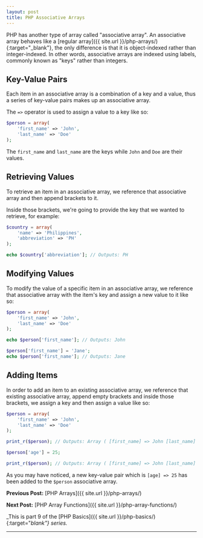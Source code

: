 ```yaml
---
layout: post
title: PHP Associative Arrays
---
```


PHP has another type of array called "associative array". An associative array behaves like a [regular array]({{ site.url }}/php-arrays/){:target="_blank"}, the only difference is that it is object-indexed rather than integer-indexed. In other words, associative arrays are indexed using labels, commonly known as "keys" rather than integers.

## Key-Value Pairs

Each item in an associative array is a combination of a key and a value, thus a series of key-value pairs makes up an associative array.

The `=>` operator is used to assign a value to a key like so:

```php
$person = array(
    'first_name' => 'John',
    'last_name' => 'Doe'
);
```

The `first_name` and `last_name` are the keys while `John` and `Doe` are their values.  

## Retrieving Values

To retrieve an item in an associative array, we reference that associative array and then append brackets to it.

Inside those brackets, we're going to provide the key that we wanted to retrieve, for example:

```php
$country = array(
    'name' => 'Philippines',
    'abbreviation' => 'PH'
);

echo $country['abbreviation']; // Outputs: PH
```

## Modifying Values

To modify the value of a specific item in an associative array, we reference that associative array with the item's key and assign a new value to it like so:

```php
$person = array(
    'first_name' => 'John',
    'last_name' => 'Doe'
);

echo $person['first_name']; // Outputs: John

$person['first_name'] = 'Jane';
echo $person['first_name']; // Outputs: Jane
```

## Adding Items

In order to add an item to an existing associative array, we reference that existing associative array, append empty brackets and inside those brackets, we assign a key and then assign a value like so:

```php
$person = array(
    'first_name' => 'John',
    'last_name' => 'Doe'
);

print_r($person); // Outputs: Array ( [first_name] => John [last_name] => Doe )

$person['age'] = 25;

print_r($person); // Outputs: Array ( [first_name] => John [last_name] => Doe [age] => 25 )
```

As you may have noticed, a new key-value pair which is `[age] => 25` has been added to the `$person` associative array.

**Previous Post:** [PHP Arrays]({{ site.url }}/php-arrays/)

**Next Post:** [PHP Array Functions]({{ site.url }}/php-array-functions/)

_This is part 9 of the [PHP Basics]({{ site.url }}/php-basics/){:target="_blank"} series._

---
